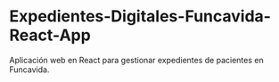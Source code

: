 # Expedientes-Digitales-Funcavida-React-App
Aplicación web en React para gestionar expedientes de pacientes en Funcavida.
